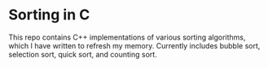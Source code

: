 # Sorting in C

This repo contains C++ implementations of various sorting algorithms, which I have written to refresh my memory. Currently includes bubble sort, selection sort, quick sort, and counting sort. 
